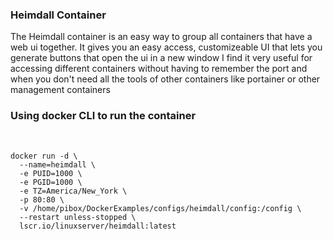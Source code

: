 ### Heimdall Container

The Heimdall container is an easy way to group all containers that have a web ui together.
It gives you an easy access, customizeable UI that lets you generate buttons that open the ui in a new window
I find it very useful for accessing different containers without having to remember the port and when you don't need all the tools of other containers like portainer or other management containers
&nbsp;
&nbsp;
&nbsp;

### Using docker CLI to run the container
&nbsp;

```
docker run -d \
  --name=heimdall \
  -e PUID=1000 \
  -e PGID=1000 \
  -e TZ=America/New_York \
  -p 80:80 \
  -v /home/pibox/DockerExamples/configs/heimdall/config:/config \
  --restart unless-stopped \
  lscr.io/linuxserver/heimdall:latest
```

